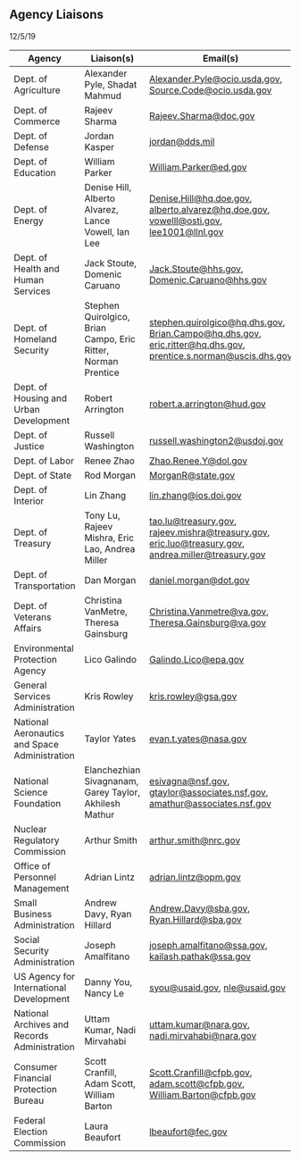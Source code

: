 ## Agency Liaisons
12/5/19

|Agency   |Liaison(s)   |Email(s)   |
|---|---|---|
|Dept. of Agriculture |Alexander Pyle, Shadat Mahmud |Alexander.Pyle@ocio.usda.gov, Source.Code@ocio.usda.gov |
|Dept. of Commerce |Rajeev Sharma |Rajeev.Sharma@doc.gov |
|Dept. of Defense |Jordan Kasper |jordan@dds.mil |
|Dept. of Education |William Parker |William.Parker@ed.gov |
|Dept. of Energy |Denise Hill, Alberto Alvarez, Lance Vowell, Ian Lee |Denise.Hill@hq.doe.gov, alberto.alvarez@hq.doe.gov, vowelll@osti.gov, lee1001@llnl.gov |
|Dept. of Health and Human Services |Jack Stoute, Domenic Caruano |Jack.Stoute@hhs.gov, Domenic.Caruano@hhs.gov |
|Dept. of Homeland Security |Stephen Quirolgico, Brian Campo, Eric Ritter, Norman Prentice |stephen.quirolgico@hq.dhs.gov, Brian.Campo@hq.dhs.gov, eric.ritter@hq.dhs.gov, prentice.s.norman@uscis.dhs.gov |
|Dept. of Housing and Urban Development |Robert Arrington |robert.a.arrington@hud.gov |
|Dept. of Justice |Russell Washington |russell.washington2@usdoj.gov |
|Dept. of Labor |Renee Zhao |Zhao.Renee.Y@dol.gov |
|Dept. of State |Rod Morgan |MorganR@state.gov |
|Dept. of Interior |Lin Zhang |lin.zhang@ios.doi.gov |
|Dept. of Treasury |Tony Lu, Rajeev Mishra, Eric Lao, Andrea Miller |tao.lu@treasury.gov, rajeev.mishra@treasury.gov, eric.luo@treasury.gov, andrea.miller@treasury.gov |
|Dept. of Transportation |Dan Morgan |daniel.morgan@dot.gov |
|Dept. of Veterans Affairs |Christina VanMetre, Theresa Gainsburg |Christina.Vanmetre@va.gov, Theresa.Gainsburg@va.gov |
|Environmental Protection Agency |Lico Galindo |Galindo.Lico@epa.gov |
|General Services Administration |Kris Rowley |kris.rowley@gsa.gov |
|National Aeronautics and Space Administration |Taylor Yates |evan.t.yates@nasa.gov |
|National Science Foundation |Elanchezhian Sivagnanam, Garey Taylor, Akhilesh Mathur |esivagna@nsf.gov, gtaylor@associates.nsf.gov, amathur@associates.nsf.gov |
|Nuclear Regulatory Commission |Arthur Smith |arthur.smith@nrc.gov |
|Office of Personnel Management |Adrian Lintz |adrian.lintz@opm.gov |
|Small Business Administration |Andrew Davy, Ryan Hillard |Andrew.Davy@sba.gov, Ryan.Hillard@sba.gov |
|Social Security Administration |Joseph Amalfitano |joseph.amalfitano@ssa.gov, kailash.pathak@ssa.gov |
|US Agency for International Development |Danny You, Nancy Le |syou@usaid.gov, nle@usaid.gov |
|National Archives and Records Administration |Uttam Kumar, Nadi Mirvahabi |uttam.kumar@nara.gov, nadi.mirvahabi@nara.gov |
|Consumer Financial Protection Bureau |Scott Cranfill, Adam Scott, William Barton |Scott.Cranfill@cfpb.gov, adam.scott@cfpb.gov, William.Barton@cfpb.gov |
|Federal Election Commission |Laura Beaufort |lbeaufort@fec.gov |
